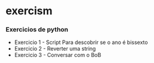 # exercism
### Exercicios de python
- Exercicio 1 - Script Para descobrir se o ano é bissexto
- Exercicio 2 - Reverter uma string
- Exercicio 3 - Conversar com o BoB 
